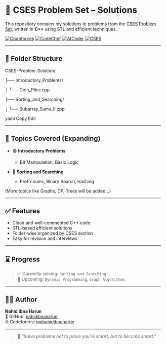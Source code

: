 # 📘 CSES Problem Set – Solutions

This repository contains my solutions to problems from the [CSES Problem Set](https://cses.fi/problemset/), written in **C++** using STL and efficient techniques.

[![Codeforces](https://img.shields.io/badge/Codeforces-mdnahidibnaharun-blue?style=flat-square&logo=codeforces)](https://codeforces.com/profile/mdnahidibnaharun)
[![CodeChef](https://img.shields.io/badge/CodeChef-nahidibnaharun-orange?style=flat-square&logo=codechef)](https://www.codechef.com/users/nahidibnaharun)
[![AtCoder](https://img.shields.io/badge/AtCoder-nahidibnaharun-red?style=flat-square&logo=atcoder)](https://atcoder.jp/users/nahidibnaharun)
[![CSES](https://img.shields.io/badge/CSES-User_104398-green?style=flat-square&logo=data:image/svg+xml;base64,PHN2ZyBoZWlnaHQ9IjIwIiB3aWR0aD0iMjAiIHZpZXdCb3g9IjAgMCAxNiAxNiIgZmlsbD0ibm9uZSIgeG1sbnM9Imh0dHA6Ly93d3cudzMu/b3JnLzIwMDAvc3ZnIj48cGF0aCBkPSJNOC4wMDUgMEw5Ljc1MSA1LjI2SDx0My4zNzZsLTIuNzA0IDIuOTQxTDEyLjM2NyAxNmwtNC4zNjctMy4xNDFMMi41IDIuODI1TDguMDA1IDBaIiBmaWxsPSIjMDA4MDAwIi8+PC9zdmc+)](https://cses.fi/user/104398)

---

## 📂 Folder Structure

CSES-Problem-Solution/

├── Introductory_Problems/

│ └── Coin_Piles.cpp

├── Sorting_and_Searching/

│ └── Subarray_Sums_II.cpp

yaml
Copy
Edit

---

## 🧠 Topics Covered (Expanding)

- 🟢 **Introductory Problems**
  - Bit Manipulation, Basic Logic

- 🔶 **Sorting and Searching**
  - Prefix sums, Binary Search, Hashing

(More topics like Graphs, DP, Trees will be added...)

---

## ✅ Features

- Clean and well-commented C++ code
- STL-based efficient solutions
- Folder-wise organized by CSES section
- Easy for revision and interviews

---

## ⌛ Progress

> ✅ Currently solving: `Sorting and Searching`  
> 🚧 Upcoming: `Dynamic Programming`, `Graph Algorithms`

---

## 🧑‍💻 Author

**Nahid Ibna Harun**  
🔗 GitHub: [nahidibnaharun](https://github.com/nahidibnaharun)  
🌐 Codeforces: [mdnahidibnaharun](https://codeforces.com/profile/mdnahidibnaharun)

---

> 🧩 _“Solve problems not to prove you’re smart, but to become smart.”_
